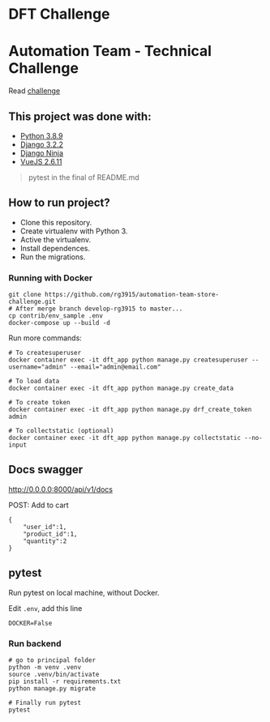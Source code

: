 # DFT Challenge

# Automation Team - Technical Challenge

Read [challenge](challenge.md)

## This project was done with:

* [Python 3.8.9](https://www.python.org/)
* [Django 3.2.2](https://www.djangoproject.com/)
* [Django Ninja](https://www.django-rest-framework.org/)
* [VueJS 2.6.11](https://vuejs.org/)

> pytest in the final of README.md

## How to run project?

* Clone this repository.
* Create virtualenv with Python 3.
* Active the virtualenv.
* Install dependences.
* Run the migrations.


### Running with Docker

```
git clone https://github.com/rg3915/automation-team-store-challenge.git
# After merge branch develop-rg3915 to master...
cp contrib/env_sample .env
docker-compose up --build -d
```

Run more commands:

```
# To createsuperuser
docker container exec -it dft_app python manage.py createsuperuser --username="admin" --email="admin@email.com"

# To load data
docker container exec -it dft_app python manage.py create_data

# To create token
docker container exec -it dft_app python manage.py drf_create_token admin

# To collectstatic (optional)
docker container exec -it dft_app python manage.py collectstatic --no-input
```


## Docs swagger

http://0.0.0.0:8000/api/v1/docs


POST: Add to cart

```
{
    "user_id":1,
    "product_id":1,
    "quantity":2
}
```

## pytest

Run pytest on local machine, without Docker.

Edit `.env`, add this line

```
DOCKER=False
```

### Run backend

```
# go to principal folder
python -m venv .venv
source .venv/bin/activate
pip install -r requirements.txt
python manage.py migrate

# Finally run pytest
pytest
```
